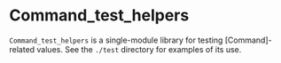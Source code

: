 # Command_test_helpers

`Command_test_helpers` is a single-module library for testing
[Command]-related values. See the `./test` directory for examples of
its use.
